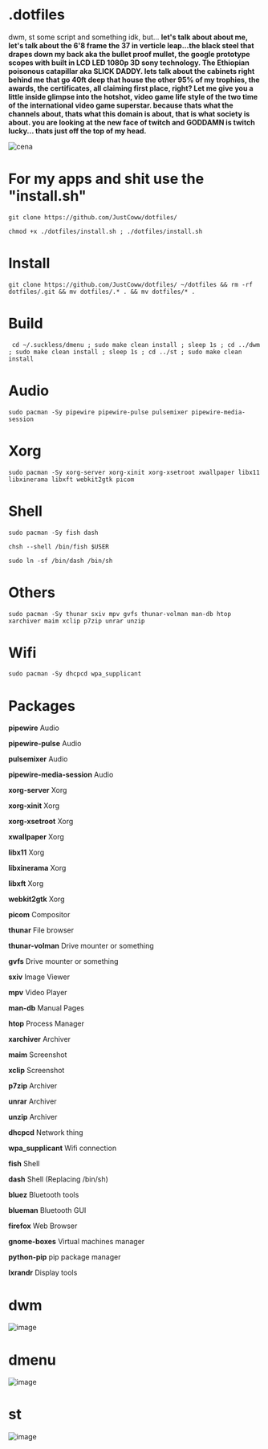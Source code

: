 # .dotfiles


dwm, st some script and something idk, but... **let's talk about about me, let's talk about the 6'8 frame the 37 in verticle leap...the black steel that drapes down my back aka the bullet proof mullet, the google prototype scopes with built in LCD LED 1080p 3D sony technology. The Ethiopian poisonous catapillar aka SLICK DADDY. lets talk about the cabinets right behind me that go 40ft deep that house the other 95% of my trophies, the awards, the certificates, all claiming first place, right? Let me give you a little inside glimpse into the hotshot, video game life style of the two time of the international video game superstar. because thats what the channels about, thats what this domain is about, that is what society is about. you are looking at the new face of twitch and GODDAMN is twitch lucky... thats just off the top of my head.**

![cena](https://user-images.githubusercontent.com/68345611/167289502-5c3797e4-5c3a-4cb1-a6a9-0f9e3336dfc2.png)

# For my apps and shit use the "install.sh"
```
git clone https://github.com/JustCoww/dotfiles/
```
```
chmod +x ./dotfiles/install.sh ; ./dotfiles/install.sh
```

# Install
```
git clone https://github.com/JustCoww/dotfiles/ ~/dotfiles && rm -rf dotfiles/.git && mv dotfiles/.* . && mv dotfiles/* .
```

# Build
```
 cd ~/.suckless/dmenu ; sudo make clean install ; sleep 1s ; cd ../dwm ; sudo make clean install ; sleep 1s ; cd ../st ; sudo make clean install
```


# Audio
```
sudo pacman -Sy pipewire pipewire-pulse pulsemixer pipewire-media-session
```


# Xorg
```
sudo pacman -Sy xorg-server xorg-xinit xorg-xsetroot xwallpaper libx11 libxinerama libxft webkit2gtk picom
```


# Shell

```
sudo pacman -Sy fish dash
```
```
chsh --shell /bin/fish $USER
```
```
sudo ln -sf /bin/dash /bin/sh
```


# Others
```
sudo pacman -Sy thunar sxiv mpv gvfs thunar-volman man-db htop xarchiver maim xclip p7zip unrar unzip
```

# Wifi
```
sudo pacman -Sy dhcpcd wpa_supplicant
```

# Packages
**pipewire** Audio

**pipewire-pulse** Audio

**pulsemixer** Audio

**pipewire-media-session** Audio

**xorg-server** Xorg

**xorg-xinit** Xorg

**xorg-xsetroot** Xorg

**xwallpaper** Xorg

**libx11** Xorg

**libxinerama** Xorg

**libxft** Xorg

**webkit2gtk** Xorg

**picom** Compositor

**thunar** File browser

**thunar-volman** Drive mounter or something

**gvfs** Drive mounter or something

**sxiv** Image Viewer

**mpv** Video Player

**man-db** Manual Pages

**htop** Process Manager

**xarchiver** Archiver

**maim** Screenshot

**xclip** Screenshot

**p7zip** Archiver

**unrar** Archiver

**unzip** Archiver

**dhcpcd** Network thing

**wpa_supplicant** Wifi connection

**fish** Shell

**dash** Shell (Replacing /bin/sh)

**bluez** Bluetooth tools

**blueman** Bluetooth GUI

**firefox** Web Browser

**gnome-boxes** Virtual machines manager

**python-pip** pip package manager

**lxrandr** Display tools

# dwm
![image](https://user-images.githubusercontent.com/68345611/167289806-df3533ed-39a4-4be0-a291-9b10e7e74c37.png)


# dmenu
![image](https://user-images.githubusercontent.com/68345611/167289985-34f8633f-cfcc-44c3-b803-3f4280fb944f.png)


# st
![image](https://user-images.githubusercontent.com/68345611/167289725-11b436bc-d70d-467b-8129-750995bb86a5.png)

